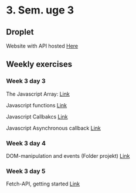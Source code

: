 # 3. Sem. uge 3

## Droplet 

Website with API hosted [Here](https://micklarsen.com/W3D2_EX2/)


## Weekly exercises

### Week 3 day 3

The Javascript Array: [Link](https://github.com/MivleDK/Dat3Sem_Week3/blob/master/Week3Day3/src/Javascript_array.js)  
  
Javascript functions [Link](https://github.com/MivleDK/Dat3Sem_Week3/blob/master/Week3Day3/src/Javascript_functions.js)  
  
Javascript Callbakcs [Link](https://github.com/MivleDK/Dat3Sem_Week3/blob/master/Week3Day3/src/Callbacks.js)  
  
Javascript Asynchronous callback [Link](https://github.com/MivleDK/Dat3Sem_Week3/blob/master/Week3Day3/src/Asynchronous_Callbacks.js)  
  
### Week 3 day 4

DOM-manipulation and events (Folder projekt) [Link](https://github.com/MivleDK/Dat3Sem_Week3/tree/master/Week3Day4/public_html)  

### Week 3 day 5  

Fetch-API, getting started [Link](https://github.com/MivleDK/Dat3Sem_Week3/tree/master/Week3Day5/public_html)

